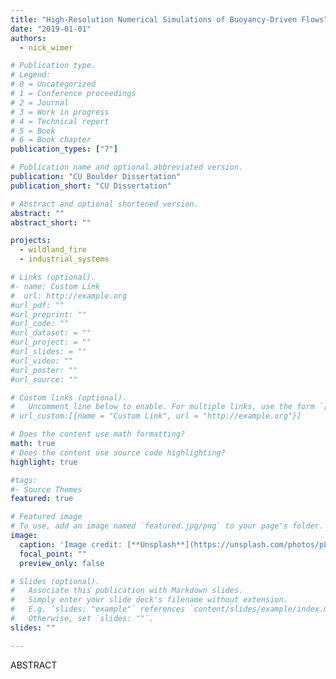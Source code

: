 ```yaml
---
title: "High-Resolution Numerical Simulations of Buoyancy-Driven Flows"
date: "2019-01-01"
authors:
  - nick_wimer

# Publication type.
# Legend:
# 0 = Uncategorized
# 1 = Conference proceedings
# 2 = Journal
# 3 = Work in progress
# 4 = Technical report
# 5 = Book
# 6 = Book chapter
publication_types: ["7"]

# Publication name and optional abbreviated version.
publication: "CU Boulder Dissertation"
publication_short: "CU Dissertation"

# Abstract and optional shortened version.
abstract: ""
abstract_short: ""

projects:
  - wildland_fire
  - industrial_systems

# Links (optional).
#- name: Custom Link
#  url: http://example.org
#url_pdf: ""
#url_preprint: ""
#url_code: ""
#url_dataset: = ""
#url_project: = ""
#url_slides: = ""
#url_video: ""
#url_poster: ""
#url_source: ""

# Custom links (optional).
#   Uncomment line below to enable. For multiple links, use the form `[{...}, {...}, {...}]`.
# url_custom:[{name = "Custom Link", url = "http://example.org"}]

# Does the content use math formatting?
math: true
# Does the content use source code highlighting?
highlight: true

#tags:
#- Source Themes
featured: true

# Featured image
# To use, add an image named `featured.jpg/png` to your page's folder.
image:
  caption: 'Image credit: [**Unsplash**](https://unsplash.com/photos/pLCdAaMFLTE)'
  focal_point: ""
  preview_only: false

# Slides (optional).
#   Associate this publication with Markdown slides.
#   Simply enter your slide deck's filename without extension.
#   E.g. `slides: "example"` references `content/slides/example/index.md`.
#   Otherwise, set `slides: ""`.
slides: ""

---
```


ABSTRACT

